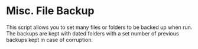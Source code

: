 # Misc. File Backup

This script allows you to set many files or folders to be backed up when run. The backups are kept with dated folders with a set number of previous backups kept in case of corruption.
